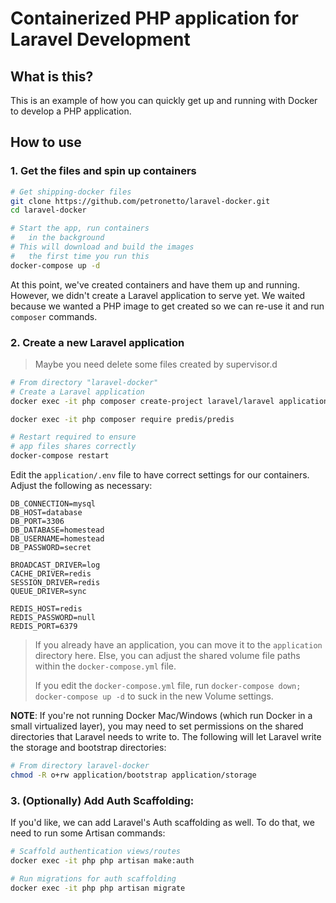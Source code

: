 # Containerized PHP application for Laravel Development

## What is this?

This is an example of how you can quickly get up and running with Docker to develop a PHP application.

## How to use

### 1. Get the files and spin up containers

```bash
# Get shipping-docker files
git clone https://github.com/petronetto/laravel-docker.git
cd laravel-docker

# Start the app, run containers
#   in the background
# This will download and build the images
#   the first time you run this
docker-compose up -d
```

At this point, we've created containers and have them up and running. However, we didn't create a Laravel application to serve yet. We waited because we wanted a PHP image to get created so we can re-use it and run `composer` commands.

### 2. Create a new Laravel application

> Maybe you need delete some files created by supervisor.d
```bash
# From directory "laravel-docker"
# Create a Laravel application
docker exec -it php composer create-project laravel/laravel application

docker exec -it php composer require predis/predis

# Restart required to ensure
# app files shares correctly
docker-compose restart
```

Edit the `application/.env` file to have correct settings for our containers. Adjust the following as necessary:

```
DB_CONNECTION=mysql
DB_HOST=database
DB_PORT=3306
DB_DATABASE=homestead
DB_USERNAME=homestead
DB_PASSWORD=secret

BROADCAST_DRIVER=log
CACHE_DRIVER=redis
SESSION_DRIVER=redis
QUEUE_DRIVER=sync

REDIS_HOST=redis
REDIS_PASSWORD=null
REDIS_PORT=6379
```

> If you already have an application, you can move it to the `application` directory here. Else, you can adjust the shared volume file paths within the `docker-compose.yml` file.
> 
> If you edit the `docker-compose.yml` file, run `docker-compose down; docker-compose up -d` to suck in the new Volume settings.

**NOTE**: If you're not running Docker Mac/Windows (which run Docker in a small virtualized layer), you may need to set permissions on the shared directories that Laravel needs to write to. The following will let Laravel write the storage and bootstrap directories:

```bash
# From directory laravel-docker
chmod -R o+rw application/bootstrap application/storage
```

### 3. (Optionally) Add Auth Scaffolding:

If you'd like, we can add Laravel's Auth scaffolding as well. To do that, we need to run some Artisan commands:

```bash
# Scaffold authentication views/routes
docker exec -it php php artisan make:auth

# Run migrations for auth scaffolding
docker exec -it php php artisan migrate
```
